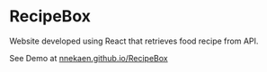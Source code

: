 # RecipeBox

Website developed using React that retrieves food recipe from API.

See Demo at <a href ="https://nnekaen.github.io/RecipeBox/">nnekaen.github.io/RecipeBox</a>
